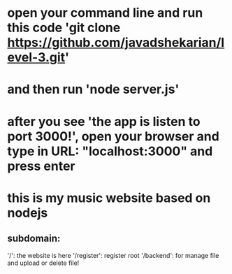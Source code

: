 
# open your command line and run this code 'git clone https://github.com/javadshekarian/level-3.git'
# and then run 'node server.js'
# after you see 'the app is listen to port 3000!', open your browser and type in URL: "localhost:3000" and press enter
# this is my music website based on nodejs
## subdomain:
'/': the website is here
'/register': register root
'/backend': for manage file and upload or delete file!

